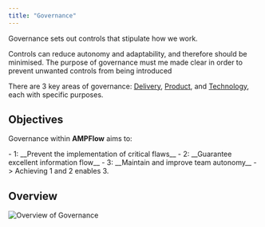 ```yaml
---
title: "Governance"
---
```


Governance sets out controls that stipulate how we work. 

Controls can reduce autonomy and adaptability, and therefore should be minimised. The purpose of governance must me made clear in order to prevent unwanted controls from being introduced

There are 3 key areas of governance: [Delivery](Delivery-Governance), [Product](Product-Governance), and [Technology](Technology-Governance), each with specific purposes.

## Objectives

Governance within **AMPFlow** aims to:


<div class="grid cards" markdown>
- 1: __Prevent the implementation of critical flaws__
- 2: __Guarantee excellent information flow__
- 3: __Maintain and improve team autonomy__
- > Achieving 1 and 2 enables 3.
</div>


## Overview

![Overview of Governance](../Governance/Delivery-Governance/governance-overview.pnggovernance-overview.png)

